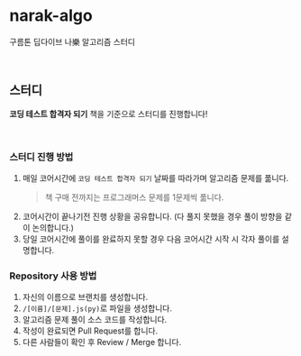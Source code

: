 # narak-algo
구름톤 딥다이브 나樂 알고리즘 스터디

<br />

## 스터디

**코딩 테스트 합격자 되기** 책을 기준으로 스터디를 진행합니다!

<br />

### 스터디 진행 방법
1. 매일 코어시간에 `코딩 테스트 합격자 되기` 날짜를 따라가며 알고리즘 문제를 풂니다.
   > 책 구매 전까지는 프로그래머스 문제를 1문제씩 풂니다.
3. 코어시간이 끝나기전 진행 상황을 공유합니다. (다 풀지 못했을 경우 풀이 방향을 같이 논의합니다.)
4. 당일 코어시간에 풀이를 완료하지 못할 경우 다음 코어시간 시작 시 각자 풀이를 설명합니다.

### Repository 사용 방법

1. 자신의 이름으로 브랜치를 생성합니다.
3. `/[이름]/[문제].js(py)`로 파일을 생성합니다.
2. 알고리즘 문제 풀이 소스 코드를 작성합니다.
4. 작성이 완료되면 Pull Request를 합니다.
5. 다른 사람들이 확인 후 Review / Merge 합니다.

